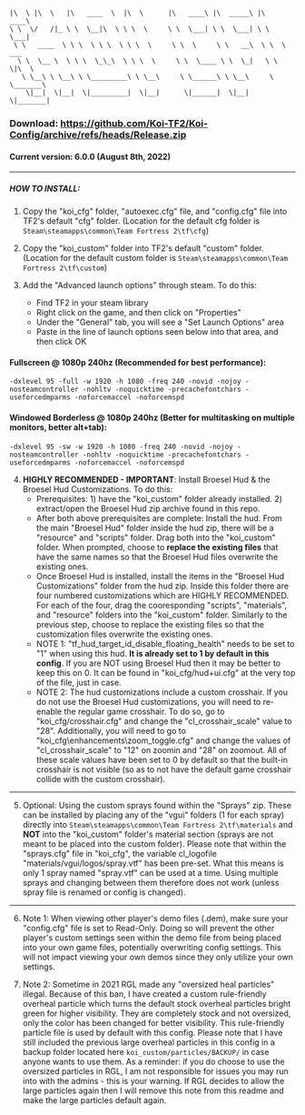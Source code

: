  ```___   ___     __________    ___        ________   ________   ________      
 |\  \ |\  \   |\   ____  \  |\  \      |\   ____\ |\  _____\ |\   ____\     
 \ \  \/   /|_ \ \  \__|\  \ \ \  \     \ \  \___| \ \  \___| \ \  \___|     
  \ \   ____  \ \ \  \ \ \  \ \ \  \     \ \  \     \ \   __\  \ \  \  ___   
   \ \  \__ \  \ \ \  \_\_\  \ \ \  \     \ \  \____ \ \  \_|   \ \  \|\  \  
    \ \__\ \ \__\ \ \_________\ \ \__\     \ \______\ \ \__\     \ \_______\ 
     \|__|  \|__|  \|_________|  \|__|      \|______|  \|__|      \|_______| 
```

### Download: https://github.com/Koi-TF2/Koi-Config/archive/refs/heads/Release.zip

#### Current version: 6.0.0 (August 8th, 2022)

_____________

##### HOW TO INSTALL:
1. Copy the "koi_cfg" folder, "autoexec.cfg" file, and "config.cfg" file into TF2's default "cfg" folder. (Location for the default cfg folder is `Steam\steamapps\common\Team Fortress 2\tf\cfg`)

2. Copy the "koi_custom" folder into TF2's default "custom" folder. (Location for the default custom folder is `Steam\steamapps\common\Team Fortress 2\tf\custom`)

3. Add the "Advanced launch options" through steam. To do this: 
   - Find TF2 in your steam library
   - Right click on the game, and then click on "Properties"
   - Under the "General" tab, you will see a "Set Launch Options" area
   - Paste in the line of launch options seen below into that area, and then click OK

  #### Fullscreen @ 1080p 240hz (Recommended for best performance): 
`-dxlevel 95 -full -w 1920 -h 1080 -freq 240 -novid -nojoy -nosteamcontroller -nohltv -noquicktime -precachefontchars -useforcedmparms -noforcemaccel -noforcemspd`
  #### Windowed Borderless @ 1080p 240hz (Better for multitasking on multiple monitors, better alt+tab): 
`-dxlevel 95 -sw -w 1920 -h 1080 -freq 240 -novid -nojoy -nosteamcontroller -nohltv -noquicktime -precachefontchars -useforcedmparms -noforcemaccel -noforcemspd`
  


4. **HIGHLY RECOMMENDED - IMPORTANT**: Install Broesel Hud & the Broesel Hud Customizations. To do this:
   - Prerequisites: 1) have the "koi_custom" folder already installed. 2) extract/open the Broesel Hud zip archive found in this repo.
   - After both above prerequisites are complete: Install the hud. From the main "Broesel Hud" folder inside the hud zip, there will be a "resource" and "scripts" folder. Drag both into the "koi_custom" folder. When prompted, choose to **replace the existing files** that have the same names so that the Broesel Hud files overwrite the existing ones.
   - Once Broesel Hud is installed, install the items in the "Broesel Hud Customizations" folder from the hud zip. Inside this folder there are four numbered customizations which are HIGHLY RECOMMENDED. For each of the four, drag the cooresponding "scripts", "materials", and "resource" folders into the "koi_custom" folder. Similarly to the previous step, choose to replace the existing files so that the customization files overwrite the existing ones.
   - NOTE 1: "tf_hud_target_id_disable_floating_health" needs to be set to "1" when using this hud. **It is already set to 1 by default in this config**. If you are NOT using Broesel Hud then it may be better to keep this on 0. It can be found in "koi_cfg/hud+ui.cfg" at the very top of the file, just in case.
   - NOTE 2: The hud customizations include a custom crosshair. If you do not use the Broesel Hud customizations, you will need to re-enable the regular game crosshair. To do so, go to "koi_cfg/crosshair.cfg" and change the "cl_crosshair_scale" value to "28". Additionally, you will need to go to "koi_cfg\enhancements\zoom_toggle.cfg" and change the values of "cl_crosshair_scale" to "12" on zoomin and "28" on zoomout. All of these scale values have been set to 0 by default so that the built-in crosshair is not visible (so as to not have the default game crosshair collide with the custom crosshair).

_____________

5. Optional: Using the custom sprays found within the "Sprays" zip. These can be installed by placing any of the "vgui" folders (1 for each spray) directly into `Steam\steamapps\common\Team Fortress 2\tf\materials` and **NOT** into the "koi_custom" folder's material section (sprays are not meant to be placed into the custom folder). Please note that within the "sprays.cfg" file in "koi_cfg", the variable cl_logofile "materials/vgui/logos/spray.vtf" has been pre-set. What this means is only 1 spray named "spray.vtf" can be used at a time. Using multiple sprays and changing between them therefore does not work (unless spray file is renamed or config is changed).

_____________

6. Note 1: When viewing other player's demo files (.dem), make sure your "config.cfg" file is set to Read-Only. Doing so will prevent the other player's custom settings seen within the demo file from being placed into your own game files, potentially overwriting config settings. This will not impact viewing your own demos since they only utilize your own settings.

7. Note 2: Sometime in 2021 RGL made any "oversized heal particles" illegal. Because of this ban, I have created a custom rule-friendly overheal particle which turns the default stock overheal particles bright green for higher visibility. They are completely stock and not oversized, only the color has been changed for better visibility. This rule-friendly particle file is used by default with this config. Please note that I have still included the previous large overheal particles in this config in a backup folder located here `koi_custom/particles/BACKUP/` in case anyone wants to use them. As a reminder: if you do choose to use the oversized particles in RGL, I am not responsible for issues you may run into with the admins - this is your warning. If RGL decides to allow the large particles again then I will remove this note from this readme and make the large particles default again.
